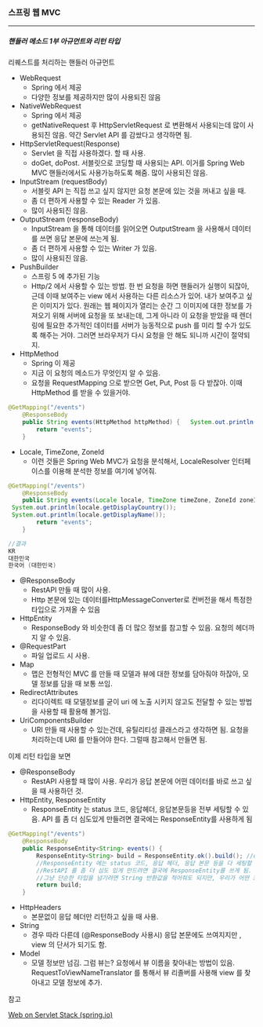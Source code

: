 <h3>스프링 웹 MVC</h3>
<hr/>
<h5>핸들러 메소드 1부 아규먼트와 리턴 타입</h5>

리퀘스트를 처리하는 핸들러 아규먼트

- WebRequest
  - Spring 에서 제공
  - 다양한 정보를 제공하지만 많이 사용되진 않음
- NativeWebRequest
  - Spring 에서 제공
  - getNativeRequest 후 HttpServletRequest 로 변환해서 사용되는데 많이 사용되진 않음. 약간 Servlet API 를 감쌌다고 생각하면 됨.
- HttpServletRequest(Response)
  - Servlet 을 직접 사용하겠다. 할 때 사용.
  - doGet, doPost. 서블릿으로 코딩할 때 사용되는 API. 이거를 Spring Web MVC 핸들러에서도 사용가능하도록 해줌. 많이 사용되진 않음.
- InputStream (requestBody)
  - 서블릿 API 는 직접 쓰고 싶지 않지만 요청 본문에 있는 것을 꺼내고 싶을 때.
  - 좀 더 편하게 사용할 수 있는 Reader 가 있음. 
  - 많이 사용되진 않음.
- OutputStream (responseBody)
  - InputStream 을 통해 데이터를 읽어오면 OutputStream 을 사용해서 데이터를 쓰면 응답 본문에 쓰는게 됨.
  - 좀 더 편하게 사용할 수 있는 Writer 가 있음.
  - 많이 사용되진 않음.
- PushBuilder
  - 스프링 5 에 추가된 기능
  - Http/2 에서 사용할 수 있는 방법. 한 번 요청을 하면 핸들러가 실행이 되잖아, 근데 이때 보여주는 view 에서 사용하는 다른 리소스가 있어. 내가 보여주고 싶은 이미지가 있다. 원래는 웹 페이지가 열리는 순간 그 이미지에 대한 정보를 가져오기 위해 서버에 요청을 또 보내는데, 그게 아니라 이 요청을 받았을 때 렌더링에 필요한 추가적인 데이터를 서버가 능동적으로 push 를 미리 할 수가 있도록 해주는 거야. 그러면 브라우저가 다시 요청을 안 해도 되니까 시간이 절약되지.
- HttpMethod
  - Spring 이 제공
  - 지금 이 요청의 메소드가 무엇인지 알 수 있음.
  - 요청을 RequestMapping 으로 받으면 Get, Put, Post 등 다 받잖아. 이때 HttpMethod 를 받을 수 있을거야. 

```java
@GetMapping("/events")
    @ResponseBody
    public String events(HttpMethod httpMethod) {   System.out.println(httpMethod.matches("GET")); //true
        return "events";
    }
```

- Locale, TimeZone, ZoneId
  - 이런 것들은 Spring Web MVC가 요청을 분석해서, LocaleResolver 인터페이스를 이용해 분석한 정보를 여기에 넣어줘.

```java
@GetMapping("/events")
    @ResponseBody
    public String events(Locale locale, TimeZone timeZone, ZoneId zoneId) {      System.out.println(locale.getCountry());
 System.out.println(locale.getDisplayCountry());
 System.out.println(locale.getDisplayName());
        return "events";
    }

//결과
KR
대한민국
한국어 (대한민국)
```

- @ResponseBody
  - RestAPI 만들 때 많이 사용.
  - Http 본문에 있는 데이터를HttpMessageConverter로 컨버전을 해서 특정한 타입으로 가져올 수 있음
- HttpEntity
  - ResponseBody 와 비슷한데 좀 더 많으 정보를 참고할 수 있음. 요청의 헤더까지 알 수 있음.
- @RequestPart
  - 파일 업로드 시 사용.
- Map 
  - 맵은 전형적인 MVC 를 만들 때 모델과 뷰에 대한 정보를 담아줘야 하잖아, 모델 정보를 담을 때 보통 쓰임.
- RedirectAttributes
  - 리다이렉트 때 모델정보를 굳이 uri 에 노출 시키지 않고도 전달할 수 있는 방법을 사용할 때 활용해 볼거임.
- UriComponentsBuilder
  - URI 만들 때 사용할 수 있는건데, 유틸리티성 클래스라고 생각하면 됨. 요청을 처리하는데 URI 를 만들어야 한다. 그럴때 참고해서 만들면 됨.

이제 리턴 타입을 보면

- @ResponseBody
  - RestAPI 사용할 때 많이 사용. 우리가 응답 본문에 어떤 데이터를 바로 쓰고 싶을 때 사용하던 것.
- HttpEntity, ResponseEntity
  - ResponseEntity 는 status 코드, 응답헤더, 응답본문등을 전부 세팅할 수 있음. API 를 좀 더 심도있게 만들려면 결국에는 ResponseEntity를 사용하게 됨

```java
@GetMapping("/events")
    @ResponseBody
    public ResponseEntity<String> events() {
        ResponseEntity<String> build = ResponseEntity.ok().build(); //ok 응답을 보내면 ResponseEntity가 만들어짐.
        //ResponseEntity 에는 status 코드, 응답 헤더, 응답 본문 등을 다 세팅할 수 있음.
        //RestAPI 를 좀 더 심도 있게 만드려면 결국에 ResponseEntity를 쓰게 됨.
        //그냥 단순한 타입을 넘기려면 String 반환값을 적어줘도 되지만, 우리가 어떤 조건에 따라 (핸들러 로직에 따라) status 코드도 다르게 하고 싶고, 응답 헤더도 다르게 하고 싶고, 응답 본문도 다르게 하고 싶으면 ResponseEntity 를 쓰게 될거야.
        return build;
    }
```

- HttpHeaders
  - 본문없이 응답 헤더만 리턴하고 싶을 때 사용.
- String
  - 경우 따라 다른데 (@ResponseBody 사용시) 응답 본문에도 쓰여지지만 , view 의 단서가 되기도 함.
- Model
  - 모델 정보만 넘김. 그럼 뷰는?  요청에서 뷰 이름을 찾아내는 방법이 있음. RequestToViewNameTranslator 를 통해서 뷰 리졸버를 사용해 view 를 찾아내고 모델 정보에 추가.

참고

[Web on Servlet Stack (spring.io)](https://docs.spring.io/spring-framework/docs/current/reference/html/web.html#mvc-ann-arguments)


